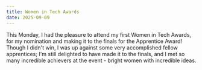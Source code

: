 ```yaml
---
title: Women in Tech Awards
date: 2025-09-09
---
```

This Monday, I had the pleasure to attend my first Women in Tech Awards, for my nomination and making it to the finals for the Apprentice Award!
Though I didn't win, I was up against some very accomplished fellow apprentices; I'm still delighted to have made it to the finals, and I met so many incredible achievers at the event - bright women with incredible ideas.

